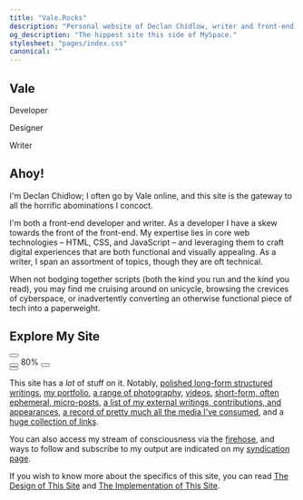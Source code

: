 ```yaml
---
title: "Vale.Rocks"
description: "Personal website of Declan Chidlow, writer and front-end web developer specialising in HTML, CSS, and JavaScript, known mononymously as Vale. Contains thoughts, musings, and otherwise unhinged ramblings. Long-form structured writings, portfolio items, photography, hosted services, links, microblog posts, and much more."
og_description: "The hippest site this side of MySpace."
stylesheet: "pages/index.css"
canonical: ""
---
```


<div id="puddle-container" aria-hidden="true"></div>

<section class="hero" data-pagefind-filter="Content Type:Page">
	<h1>Vale</h1>
	<p>Developer</p>
	<p>Designer</p>
    <p>Writer</p>
</section>

<div class="content">
<section class="readable">

## Ahoy!

I'm Declan Chidlow; I often go by Vale online, and this site is the gateway to all the horrific abominations I concoct.

I'm both a front-end developer and writer. As a developer I have a skew towards the front of the front-end. My expertise lies in core web technologies – HTML, CSS, and JavaScript – and leveraging them to craft digital experiences that are both functional and visually appealing. As a writer, I span an assortment of topics, though they are oft technical.

When not bodging together scripts (both the kind you run and the kind you read), you may find me cruising around on unicycle, browsing the crevices of cyberspace, or inadvertently converting an otherwise functional piece of tech into a paperweight.

</section>

<section data-pagefind-ignore="all" class="readable">

## Explore My Site

<div id="container" aria-hidden="true">
    <canvas id="canvas"></canvas>
    <div id="info"></div>
    <button id="fullscreen-btn">
        <svg viewBox="0 -960 960 960">
            <title>Open fullscreen</title>
            <path d="M144-144v-192h72v120h120v72H144Zm480 0v-72h120v-120h72v192H624ZM144-624v-192h192v72H216v120h-72Zm600 0v-120H624v-72h192v192h-72Z"/>
        </svg>
    </button>
    <div id="zoom-controls">
        <button id="zoom-in-btn" title="Zoom In">
            <svg viewBox="0 -960 960 960" >
                <title>Zoom in</title>
                <path d="M765-144 526-384q-30 23-65.79 35.5-35.79 12.5-76.18 12.5Q284-336 214-406t-70-170q0-100 70-170t170-70q100 0 170 70t70 170.03q0 40.39-12.5 76.18Q599-464 577-434l239 239-51 51ZM384-408q70 0 119-49t49-119q0-70-49-119t-119-49q-70 0-119 49t-49 119q0 70 49 119t119 49Zm-36-60v-72h-72v-72h72v-72h72v72h72v72h-72v72h-72Z"/>
            </svg>
        </button>
        <span id="zoom-level">80%</span>
        <button id="zoom-out-btn">
            <svg viewBox="0 -960 960 960">
                <title>Zoom out</title>
                <path d="M765-144 526-384q-30 23-65.79 35.5-35.79 12.5-76.18 12.5Q284-336 214-406t-70-170q0-100 70-170t170-70q100 0 170 70t70 170.03q0 40.39-12.5 76.18Q599-464 577-434l239 239-51 51ZM384-408q70 0 119-49t49-119q0-70-49-119t-119-49q-70 0-119 49t-49 119q0 70 49 119t119 49Zm-96-132v-72h192v72H288Z"/>
            </svg>
        </button>
    </div>
    <button id="recenter-btn">
        <svg viewBox="0 -960 960 960">
            <title>Recenter view</title>
            <path d="M444-72v-150l-33 33-51-51 120-120 120 120-51 51-33-33v150h-72ZM240-360l-51-51 33-33H72v-72h150l-33-33 51-51 120 120-120 120Zm480 0L600-480l120-120 51 51-33 33h150v72H738l33 33-51 51Zm-240-60q-25 0-42.5-17.5T420-480q0-25 17.5-42.5T480-540q25 0 42.5 17.5T540-480q0 25-17.5 42.5T480-420Zm0-180L360-720l51-51 33 33v-150h72v150l33-33 51 51-120 120Z" />
        </svg>
    </button>
</div>

This site has a _lot_ of stuff on it. Notably, [polished long-form structured writings](/posts), [my portfolio](/portfolio), [a range of photography](/photography), [videos](/videos), [short-form, often ephemeral, micro-posts](/micros), [a list of my external writings, contributions, and appearances](/elsewhere), [a record of pretty much all the media I've consumed](/library), and a [huge collection of links](/links).

You can also access my stream of consciousness via the <a href="/firehose">firehose</a>, and ways to follow and subscribe to my output are indicated on my <a href="/syndication">syndication page</a>.

If you wish to know more about the specifics of this site, you can read [The Design of This Site](/posts/the-design-of-this-site) and [The Implementation of This Site](/posts/the-implementation-of-this-site).

</section>
</div>

<script type="module" src="/assets/scripts/puddle.js"></script>
<script type="module" src="/assets/scripts/graph.js"></script>
